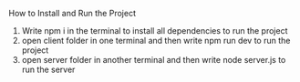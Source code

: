 How to Install and Run the Project

1. Write npm i in the terminal to install all dependencies to run the project
2. open client folder in one terminal and then write npm run dev to run the project
3. open server folder in another terminal and then write node server.js to run the server

